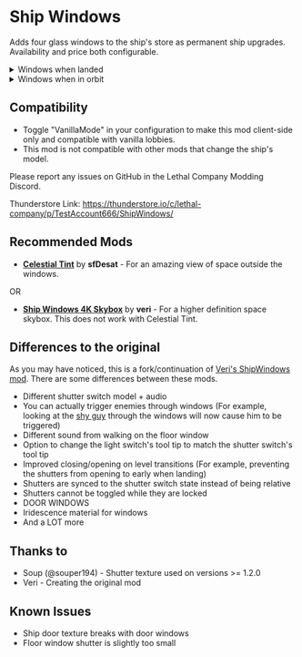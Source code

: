 # Ship Windows

Adds four glass windows to the ship's store as permanent ship upgrades. Availability and price both configurable.



<details>
  <summary>Windows when landed</summary>

![MoonLeft](https://github.com/Test-Account666/LethalCompany-ShipWindows/assets/36412486/a1a26160-897e-432d-afa2-915ee76d923b)
![MoonRight](https://github.com/Test-Account666/LethalCompany-ShipWindows/assets/36412486/cd236e80-9457-457d-ba9a-ce9008c6ddf2)
![MoonFloor](https://github.com/Test-Account666/LethalCompany-ShipWindows/assets/36412486/8f930ad5-d289-4254-8e98-dc02e3c6a235)
![MoonDoor](https://github.com/Test-Account666/LethalCompany-ShipWindows/assets/36412486/d9ccb5b2-a721-4292-9d47-5f726f3b2988)

</details>


<details>
  <summary>Windows when in orbit</summary>

![SpaceLeft](https://github.com/Test-Account666/LethalCompany-ShipWindows/assets/36412486/618be4f7-5a2c-4c05-a66a-e520205be4ef)
![SpaceRight](https://github.com/Test-Account666/LethalCompany-ShipWindows/assets/36412486/4e36e8b0-d93b-41bd-8411-b8a78a95d3c1)
![SpaceFloor](https://github.com/Test-Account666/LethalCompany-ShipWindows/assets/36412486/eb06834b-fef3-4cbd-bd36-147b5daf4f87)
![SpaceDoor](https://github.com/Test-Account666/LethalCompany-ShipWindows/assets/36412486/373af48e-758e-4aec-8dc9-ea2b9e3bbb9f)

</details>

## Compatibility

- Toggle "VanillaMode" in your configuration to make this mod client-side only and compatible with vanilla lobbies.
- This mod is not compatible with other mods that change the ship's model.

Please report any issues on GitHub in the Lethal Company Modding Discord.

Thunderstore Link: https://thunderstore.io/c/lethal-company/p/TestAccount666/ShipWindows/

## Recommended Mods

- **[Celestial Tint](https://thunderstore.io/c/lethal-company/p/sfDesat/Celestial_Tint/)** by **sfDesat** - For an
  amazing view of space outside the windows.

OR

- **[Ship Windows 4K Skybox](https://thunderstore.io/c/lethal-company/p/veri/ShipWindows_4K_Skybox/)** by **veri** - For
  a higher definition space skybox. This does not work with Celestial Tint.

## Differences to the original

As you may have noticed, this is a fork/continuation
of [Veri's ShipWindows mod](https://thunderstore.io/c/lethal-company/p/veri/ShipWindows/).
There are some differences between these mods.

- Different shutter switch model + audio
- You can actually trigger enemies through windows (For example, looking at
  the [shy guy](https://thunderstore.io/c/lethal-company/p/jaspercreations/Scopophobia/) through the windows will now
  cause him to be triggered)
- Different sound from walking on the floor window
- Option to change the light switch's tool tip to match the shutter switch's tool tip
- Improved closing/opening on level transitions (For example, preventing the shutters from opening to early when
  landing)
- Shutters are synced to the shutter switch state instead of being relative
- Shutters cannot be toggled while they are locked
- DOOR WINDOWS
- Iridescence material for windows
- And a LOT more

## Thanks to

- Soup (@souper194) - Shutter texture used on versions >= 1.2.0
- Veri - Creating the original mod

## Known Issues

- Ship door texture breaks with door windows
- Floor window shutter is slightly too small